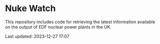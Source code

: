 # Nuke Watch

This repository includes code for retrieving the latest information available on the output of EDF nuclear power plants in the UK.

Last updated: 2023-12-27 17:07